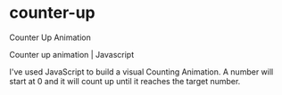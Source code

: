 # counter-up
Counter Up Animation


Counter up animation | Javascript

I've used JavaScript to build a visual Counting Animation. 
A number will start at 0 and it will count up until it reaches the target number.
